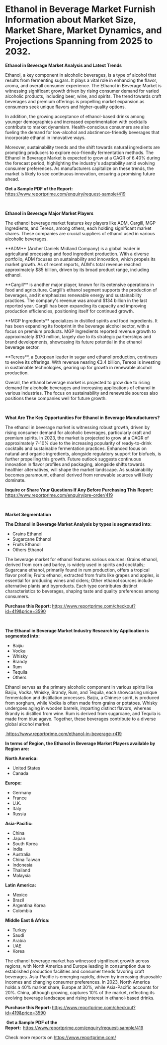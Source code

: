 <p><h1>Ethanol in Beverage Market Furnish Information about Market Size, Market Share, Market Dynamics, and Projections Spanning from 2025 to 2032.</h1></p><p><strong>Ethanol in Beverage Market Analysis and Latest Trends</strong></p>
<p><p>Ethanol, a key component in alcoholic beverages, is a type of alcohol that results from fermenting sugars. It plays a vital role in enhancing the flavor, aroma, and overall consumer experience. The Ethanol in Beverage Market is witnessing significant growth driven by rising consumer demand for varied alcoholic products, including beer, wine, and spirits. The trend towards craft beverages and premium offerings is propelling market expansion as consumers seek unique flavors and higher-quality options.</p><p>In addition, the growing acceptance of ethanol-based drinks among younger demographics and increased experimentation with cocktails contribute to market dynamism. Health-conscious consumers are also fueling the demand for low-alcohol and abstinence-friendly beverages that incorporate ethanol in innovative ways. </p><p>Moreover, sustainability trends and the shift towards natural ingredients are prompting producers to explore eco-friendly fermentation methods. The Ethanol in Beverage Market is expected to grow at a CAGR of 6.40% during the forecast period, highlighting the industry's adaptability amid evolving consumer preferences. As manufacturers capitalize on these trends, the market is likely to see continuous innovation, ensuring a promising future ahead.</p></p>
<p><strong>Get a Sample PDF of the Report:&nbsp;</strong> <a href="https://www.reportprime.com/enquiry/request-sample/419?utm_campaign=2926&utm_medium=2&utm_source=Github&utm_content=ia&utm_term=18032025&utm_id=ethanol-in-beverage">https://www.reportprime.com/enquiry/request-sample/419</a></p>
<p>&nbsp;</p>
<p><strong>Ethanol in Beverage Major Market Players</strong></p>
<p><p>The ethanol beverage market features key players like ADM, Cargill, MGP Ingredients, and Tereos, among others, each holding significant market shares. These companies are crucial suppliers of ethanol used in various alcoholic beverages.</p><p>**ADM** (Archer Daniels Midland Company) is a global leader in agricultural processing and food ingredient production. With a diverse portfolio, ADM focuses on sustainability and innovation, which propels its market growth. As of recent reports, ADM's total revenue reached approximately $85 billion, driven by its broad product range, including ethanol.</p><p>**Cargill** is another major player, known for its extensive operations in food and agriculture. Cargill’s ethanol segment supports the production of beverages, and it emphasizes renewable energy and sustainability practices. The company's revenue was around $134 billion in the last reported year. Cargill has been expanding its capacity and improving production efficiencies, positioning itself for continued growth.</p><p>**MGP Ingredients** specializes in distilled spirits and food ingredients. It has been expanding its footprint in the beverage alcohol sector, with a focus on premium products. MGP Ingredients reported revenue growth to approximately $170 million, largely due to its strategic partnerships and brand developments, showcasing its future potential in the ethanol beverage sector.</p><p>**Tereos**, a European leader in sugar and ethanol production, continues to evolve its offerings. With revenue nearing €3.4 billion, Tereos is investing in sustainable technologies, gearing up for growth in renewable alcohol production.</p><p>Overall, the ethanol beverage market is projected to grow due to rising demand for alcoholic beverages and increasing applications of ethanol in various industries. The focus on sustainability and renewable sources also positions these companies well for future growth.</p></p>
<p>&nbsp;</p>
<p><strong>What Are The Key Opportunities For Ethanol in Beverage Manufacturers?</strong></p>
<p><p>The ethanol in beverage market is witnessing robust growth, driven by rising consumer demand for alcoholic beverages, particularly craft and premium spirits. In 2023, the market is projected to grow at a CAGR of approximately 7-10% due to the increasing popularity of ready-to-drink cocktails and sustainable fermentation practices. Enhanced focus on natural and organic ingredients, alongside regulatory support for biofuels, is further propelling this growth. Future outlook suggests continuous innovation in flavor profiles and packaging, alongside shifts towards healthier alternatives, will shape the market landscape. As sustainability becomes paramount, ethanol derived from renewable sources will likely dominate.</p></p>
<p><strong>Inquire or Share Your Questions If Any Before Purchasing This Report:</strong> <a href="https://www.reportprime.com/enquiry/pre-order/419?utm_campaign=2926&utm_medium=2&utm_source=Github&utm_content=ia&utm_term=18032025&utm_id=ethanol-in-beverage">https://www.reportprime.com/enquiry/pre-order/419</a></p>
<p>&nbsp;</p>
<p><strong>Market Segmentation</strong></p>
<p><strong>The Ethanol in Beverage Market Analysis by types is segmented into:</strong></p>
<p><ul><li>Grains Ethanol</li><li>Sugarcane Ethanol</li><li>Fruits Ethanol</li><li>Others Ethanol</li></ul></p>
<p><p>The beverage market for ethanol features various sources: Grains ethanol, derived from corn and barley, is widely used in spirits and cocktails; Sugarcane ethanol, primarily found in rum production, offers a tropical flavor profile; Fruits ethanol, extracted from fruits like grapes and apples, is essential for producing wines and ciders; Other ethanol sources include alternative plants and byproducts. Each type contributes distinct characteristics to beverages, shaping taste and quality preferences among consumers.</p></p>
<p><strong>Purchase this Report:&nbsp;</strong><a href="https://www.reportprime.com/checkout?id=419&price=3590&utm_campaign=2926&utm_medium=2&utm_source=Github&utm_content=ia&utm_term=18032025&utm_id=ethanol-in-beverage">https://www.reportprime.com/checkout?id=419&price=3590</a></p>
<p>&nbsp;</p>
<p><strong>The Ethanol in Beverage Market Industry Research by Application is segmented into:</strong></p>
<p><ul><li>Baijiu</li><li>Vodka</li><li>Whisky</li><li>Brandy</li><li>Rum</li><li>Tequila</li><li>Others</li></ul></p>
<p><p>Ethanol serves as the primary alcoholic component in various spirits like Baijiu, Vodka, Whisky, Brandy, Rum, and Tequila, each showcasing unique fermentation and distillation processes. Baijiu, a Chinese spirit, is produced from sorghum, while Vodka is often made from grains or potatoes. Whisky undergoes aging in wooden barrels, imparting distinct flavors, whereas Brandy is distilled from wine. Rum is derived from sugarcane, and Tequila is made from blue agave. Together, these beverages contribute to a diverse global alcohol market.</p></p>
<p><a href="https://www.reportprime.com/ethanol-in-beverage-r419?utm_campaign=2926&utm_medium=2&utm_source=Github&utm_content=ia&utm_term=18032025&utm_id=ethanol-in-beverage">&nbsp;https://www.reportprime.com/ethanol-in-beverage-r419</a></p>
<p><strong>In terms of Region, the Ethanol in Beverage Market Players available by Region are:</strong></p>
<p>
    <p> <strong> North America: </strong>
        <ul>
            <li>United States</li>
            <li>Canada</li>
        </ul>
        </p> 
    <p> <strong> Europe: </strong>
        <ul>
            <li>Germany</li>
            <li>France</li>
            <li>U.K.</li>
            <li>Italy</li>
            <li>Russia</li>
        </ul>
        </p> 
    <p> <strong> Asia-Pacific: </strong>
        <ul>
            <li>China</li>
            <li>Japan</li>
            <li>South Korea</li>
            <li>India</li>
            <li>Australia</li>
            <li>China Taiwan</li>
            <li>Indonesia</li>
            <li>Thailand</li>
            <li>Malaysia</li>
        </ul>
        </p> 
    <p> <strong> Latin America: </strong>
        <ul>
            <li>Mexico</li>
            <li>Brazil</li>
            <li>Argentina Korea</li>
            <li>Colombia</li>
        </ul>
        </p> 
    <p> <strong> Middle East & Africa: </strong>
        <ul>
            <li>Turkey</li>
            <li>Saudi</li>
            <li>Arabia</li>
            <li>UAE</li>
            <li>Korea</li>
        </ul>
    </p>
    </p>
<p><p>The ethanol beverage market has witnessed significant growth across regions, with North America and Europe leading in consumption due to established production facilities and consumer trends favoring craft beverages. Asia-Pacific is emerging rapidly, driven by increasing disposable incomes and changing consumer preferences. In 2023, North America holds a 40% market share, Europe at 30%, while Asia-Pacific accounts for 20%. China, although growing, captures 10% of the market, reflecting its evolving beverage landscape and rising interest in ethanol-based drinks.</p></p>
<p><strong>Purchase this Report: </strong><a href="https://www.reportprime.com/checkout?id=419&price=3590&utm_campaign=2926&utm_medium=2&utm_source=Github&utm_content=ia&utm_term=18032025&utm_id=ethanol-in-beverage">https://www.reportprime.com/checkout?id=419&price=3590</a></p>
<p>&nbsp;<strong>Get a Sample PDF of the Report:&nbsp;&nbsp;</strong><a href="https://www.reportprime.com/enquiry/request-sample/419?utm_campaign=2926&utm_medium=2&utm_source=Github&utm_content=ia&utm_term=18032025&utm_id=ethanol-in-beverage">https://www.reportprime.com/enquiry/request-sample/419</a></p>
<p><strong></strong></p>
<p>Check more reports on <a href="https://www.reportprime.com/?utm_campaign=2926&utm_medium=2&utm_source=Github&utm_content=ia&utm_term=18032025&utm_id=ethanol-in-beverage">https://www.reportprime.com/</a></p>